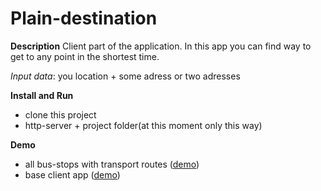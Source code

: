 <h1><b>Plain-destination</b></h1>

**Description**
Client part of the application. In this app you can find way to get to any point in the shortest time.

_Input data_: you location + some adress or two adresses

**Install and Run**
 - clone this project
 - http-server + project folder(at this moment only this way)

**Demo**
 - all bus-stops with transport routes ([demo](https://mobile-osm.surge.sh/))
 - base client app ([demo](spiteful-river.surge.sh))
